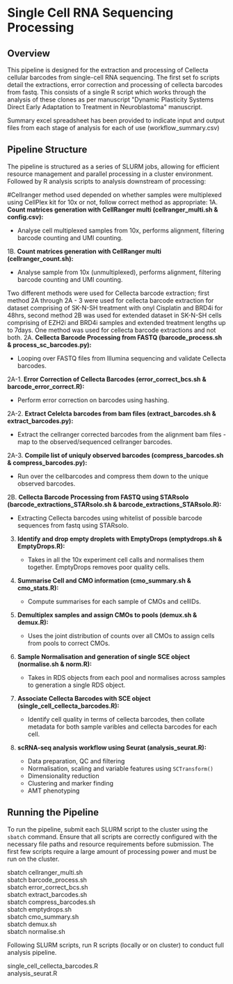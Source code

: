# Single Cell RNA Sequencing Processing

## Overview

This pipeline is designed for the extraction and processing of Cellecta cellular barcodes from single-cell RNA sequencing. The first set fo scripts detail the extractions, error correction and processing of cellecta barcodes from fastq. This consists of a single R script which works through the analysis of these clones as per manuscript "Dynamic Plasticity Systems Direct Early Adaptation to Treatment in Neuroblastoma" manuscript.

Summary excel spreadsheet has been provided to indicate input and output files from each stage of analysis for each of use (workflow_summary.csv)

## Pipeline Structure

The pipeline is structured as a series of SLURM jobs, allowing for efficient resource management and parallel processing in a cluster environment. Followed by R analysis scripts to analysis downstream of processing:

#Cellranger method used depended on whether samples were multiplexed using CellPlex kit for 10x or not, follow correct method as appropriate:
1A. **Count matrices generation with CellRanger multi (cellranger_multi.sh & config.csv):**
   - Analyse cell multiplexed samples from 10x, performs alignment, filtering barcode counting and UMI counting.

1B. **Count matrices generation with CellRanger multi (cellranger_count.sh):**
   - Analyse sample from 10x (unmultiplexed), performs alignment, filtering barcode counting and UMI counting.

Two different methods were used for Cellecta barcode extraction; first method 2A through 2A - 3 were used for cellecta barcode extraction for dataset comprising of SK-N-SH treatment with onyl Cisplatin and BRD4i for 48hrs, second method 2B was used for extended dataset in SK-N-SH cells comprising of EZH2i and BRD4i samples and extended treatment lengths up to 7days. One method was used for cellecta barcode extractions and not both.
2A. **Cellecta Barcode Processing from FASTQ (barcode_process.sh & process_sc_barcodes.py):** 
   - Looping over FASTQ files from Illumina sequencing and validate Cellecta barcodes.

2A-1. **Error Correction of Cellecta Barcodes (error_correct_bcs.sh & barcode_error_correct.R):**
   - Perform error correction on barcodes using hashing.

2A-2. **Extract Celelcta barcodes from bam files (extract_barcodes.sh & extract_barcodes.py):**
   - Extract the cellranger corrected barcodes from the alignment bam files - map to the observed/sequenced cellranger barcodes.

2A-3. **Compile list of uniquly observed barcodes (compress_barcodes.sh & compress_barcodes.py):**
   - Run over the cellbarcodes and compress them down to the unique observed barcodes.


2B. **Cellecta Barcode Processing from FASTQ using STARsolo (barcode_extractions_STARsolo.sh & barcode_extractions_STARsolo.R):** 
   - Extracting Cellecta barcodes using whitelist of possible barcode sequences from fastq using STARsolo.


3. **Identify and drop empty droplets with EmptyDrops (emptydrops.sh & EmptyDrops.R):**
   - Takes in all the 10x experiment cell calls and normalises them together. EmptyDrops removes poor quality cells.

4. **Summarise Cell and CMO information (cmo_summary.sh & cmo_stats.R):**
   - Compute summarises for each sample of CMOs and cellIDs.

5. **Demultiplex samples and assign CMOs to pools (demux.sh & demux.R):**
   - Uses the joint distribution of counts over all CMOs to assign cells from pools to correct CMOs.

6. **Sample Normalisation and generation of single SCE object (normalise.sh & norm.R):**
   - Takes in RDS objects from each pool and normalises across samples to generation a single RDS object.

7. **Associate Cellecta Barcodes with SCE object (single_cell_cellecta_barcodes.R):**
   - Identify cell quality in terms of cellecta barcodes, then collate metadata for both sample varibles and cellecta barcodes for each cell.

8. **scRNA-seq analysis workflow using Seurat (analysis_seurat.R):**

    - Data preparation, QC and filtering
    - Normalisation, scaling and variable features using `SCTransform()`
    - Dimensionality reduction
    - Clustering and marker finding
    - AMT phenotyping



## Running the Pipeline

To run the pipeline, submit each SLURM script to the cluster using the `sbatch` command. Ensure that all scripts are correctly configured with the necessary file paths and resource requirements before submission. The first few scripts require a large amount of processing power and must be run on the cluster.

sbatch cellranger_multi.sh \
sbatch barcode_process.sh \
sbatch error_correct_bcs.sh \
sbatch extract_barcodes.sh \
sbatch compress_barcodes.sh \
sbatch emptydrops.sh \
sbatch cmo_summary.sh \
sbatch demux.sh \
sbatch normalise.sh 

Following SLURM scripts, run R scripts (locally or on cluster) to conduct full analysis pipeline.

single_cell_cellecta_barcodes.R \
analysis_seurat.R
